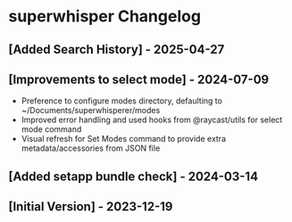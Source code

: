# superwhisper Changelog

## [Added Search History] - 2025-04-27

## [Improvements to select mode] - 2024-07-09

- Preference to configure modes directory, defaulting to ~/Documents/superwhisperer/modes
- Improved error handling and used hooks from @raycast/utils for select mode command
- Visual refresh for Set Modes command to provide extra metadata/accessories from JSON file

## [Added setapp bundle check] - 2024-03-14

## [Initial Version] - 2023-12-19
